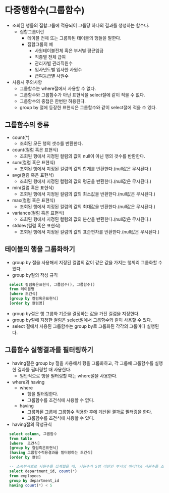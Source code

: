 # 다중행함수(그룹함수)
- 조회된 행들의 집합그룹에 적용되어 그룹당 하나의 결과를 생성하는 함수다.
  + 집합그룹이란
    * 테이블 전체 또는 그룹화된 테이블의 행들을 말한다.
    * 집합그룹의 예
      - 사원테이블전체 혹은 부서별 평균임금
      - 직종별 전체 급여
      - 관리자별 관리직원수
      - 입사년도별 입사한 사원수
      - 급여등급별 사원수
- 사용시 주의사항
  + 그룹함수는 where절에서 사용할 수 없다.
  + 그룹함수와 그룹함수가 아닌 표현식을 select절에 같이 적을 수 없다.
  + 그룹함수의 중첩은 한번만 허용된다.
  + group by 절에 등장한 표현식은 그룹함수와 같이 select절에 적을 수 있다.

## 그룹함수의 종류
- count(*)
  + 조회된 모든 행의 갯수를 반환한다.
- count(컬럼 혹은 표현식)
  + 조회된 행에서 지정된 컬럼의 값이 null이 아닌 행의 갯수를 반환한다.
- sum(컬럼 혹은 표현식)
  + 조회된 행에서 지정된 컬럼의 값의 합계를 반환한다.(null값은 무시된다.)
- avg(컬럼 혹은 표현식)
  + 조회된 행에서 지정된 컬럼의 값의 평균을 반환한다.(null값은 무시된다.)
- min(컬럼 혹은 표현식)
  + 조회된 행에서 지정된 컬럼의 값의 최소값을 반환한다.(null값은 무시된다.)
- max(컬럼 혹은 표현식)
  + 조회된 행에서 지정된 컬럼의 값의 최대값을 반환한다.(null값은 무시된다.)
- variance(컬럼 혹은 표현식)
  + 조회된 행에서 지정된 컬럼의 값의 분산을 반환한다.(null값은 무시된다.)
- stddev(컬럼 혹은 표현식)
  + 조회된 행에서 지정된 컬럼의 값의 표준편차를 반환한다.(null값은 무시된다.)

## 테이블의 행을 그룹화하기
- group by 절을 사용해서 지정된 컬럼의 값이 같은 값을 가지는 행끼리 그룹화할 수 있다.
- group by절의 작성 규칙
```sql
  select 컬럼혹은표현식, 그룹함수(), 그룹함수()
  from 테이블명
  [where 조건식]
  [group by 컬럼혹은표현식]
  [order by 컬럼명]
```
- group by절은 행 그룹화 기준을 결정하는 값을 가진 컬럼을 지정한다.
- group by절에 지정한 컬럼은 select절에서 그룹함수와 같이 사용할 수 있다.
- select 절에서 사용된 그룹함수는 group by로 그룹화된 각각의 그룹마다 실행된다.

## 그룹함수 실행결과를 필터링하기
- having절은 group by 절을 사용해서 행을 그룹화하고, 각 그룹에 그룹함수를 실행한 결과를 필터링할 때 사용한다.
  * 일반적으로 행을 필터링할 때는 where절을 사용한다.
- where과 having
  + where
    * 행을 필터링한다.
    * 그룹함수를 조건식에 사용할 수 없다.
  + having
    * 그룹화된 그룹에 그룹함수 적용한 후에 계산된 결과로 필터링을 한다.
    * 그룹함수를 조건식에 사용할 수 있다.
- having절의 작성규칙
```sql
  select column, 그룹함수
  from table
  [where  조건식]
  [group by 컬럼혹은표현식]
  [having 그룹함수적용결과를 필터링하는 조건식]
  [order by 컬럼]
```

```sql
  -- 소속부서별로 사원수를 집계했을 때, 사원수가 5명 미만인 부서의 아이디와 사원수를 조회하기
  select department_id, count(*)
  from employees 
  group by department_id
  having count(*) < 5
```
